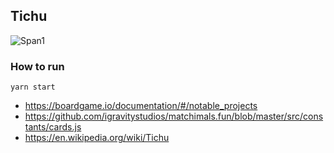 ## Tichu

![Span1](span1.png)

### How to run
`yarn start`

- https://boardgame.io/documentation/#/notable_projects
- https://github.com/igravitystudios/matchimals.fun/blob/master/src/constants/cards.js
- https://en.wikipedia.org/wiki/Tichu
